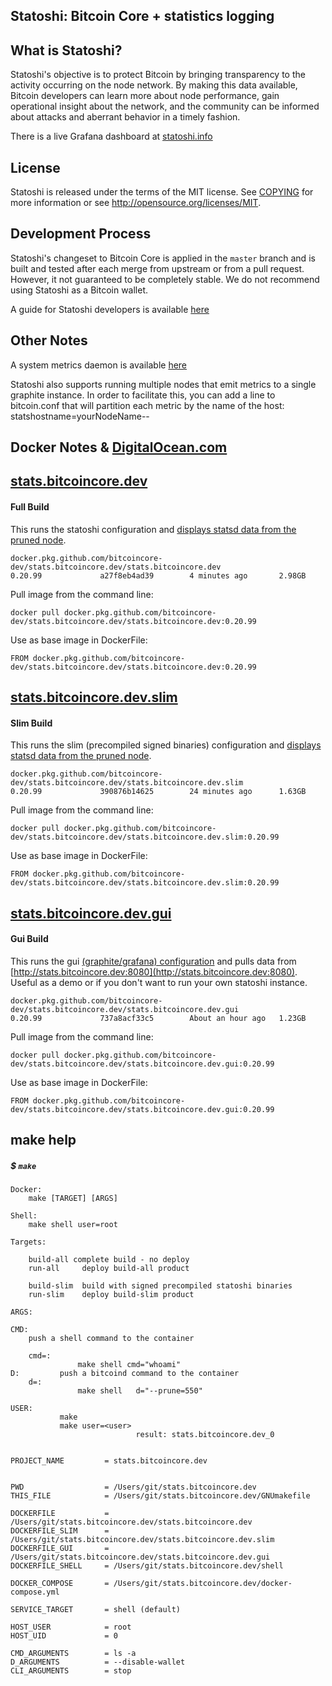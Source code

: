 ## Statoshi: Bitcoin Core + statistics logging

## What is Statoshi?

Statoshi's objective is to protect Bitcoin by bringing transparency to the activity 
occurring on the node network. By making this data available, Bitcoin developers can 
learn more about node performance, gain operational insight about the network, and 
the community can be informed about attacks and aberrant behavior in a timely fashion.

There is a live Grafana dashboard at [statoshi.info](http://statoshi.info)

## License

Statoshi is released under the terms of the MIT license. See [COPYING](COPYING) for more
information or see http://opensource.org/licenses/MIT.

## Development Process

Statoshi's changeset to Bitcoin Core is applied in the `master` branch and is
built and tested after each merge from upstream or from a pull request. However,
it not guaranteed to be completely stable. We do not recommend using Statoshi
as a Bitcoin wallet.

A guide for Statoshi developers is available [here](https://medium.com/@lopp/statoshi-developer-s-guide-241ac9ab9993#.s1rfi3fv6)

## Other Notes

A system metrics daemon is available [here](https://github.com/jlopp/bitcoin-utils/blob/master/systemMetricsDaemon.py)

Statoshi also supports running multiple nodes that emit metrics to a single graphite instance. 
In order to facilitate this, you can add a line to bitcoin.conf that will partition each 
metric by the name of the host: statshostname=yourNodeName--
## Docker Notes & [DigitalOcean.com](https://m.do.co/c/ae5c7d05da91)

## [stats.bitcoincore.dev](https://github.com/bitcoincore-dev/stats.bitcoincore.dev/packages/314536)

#### Full Build

This runs the statoshi configuration and [displays statsd data from the pruned node](http://stats.bitcoincore.dev:3000).

```
docker.pkg.github.com/bitcoincore-dev/stats.bitcoincore.dev/stats.bitcoincore.dev
0.20.99             a27f8eb4ad39        4 minutes ago       2.98GB
```

Pull image from the command line:

	docker pull docker.pkg.github.com/bitcoincore-dev/stats.bitcoincore.dev/stats.bitcoincore.dev:0.20.99

Use as base image in DockerFile:

	FROM docker.pkg.github.com/bitcoincore-dev/stats.bitcoincore.dev/stats.bitcoincore.dev:0.20.99


## [stats.bitcoincore.dev.slim](https://github.com/bitcoincore-dev/stats.bitcoincore.dev/packages/315130)

#### Slim Build

This runs the slim (precompiled signed binaries) configuration and [displays statsd data from the pruned node](http://stats.bitcoincore.dev:3000).

```
docker.pkg.github.com/bitcoincore-dev/stats.bitcoincore.dev/stats.bitcoincore.dev.slim
0.20.99             390876b14625        24 minutes ago      1.63GB
```
Pull image from the command line:

	docker pull docker.pkg.github.com/bitcoincore-dev/stats.bitcoincore.dev/stats.bitcoincore.dev.slim:0.20.99

Use as base image in DockerFile:

	FROM docker.pkg.github.com/bitcoincore-dev/stats.bitcoincore.dev/stats.bitcoincore.dev.slim:0.20.99

## [stats.bitcoincore.dev.gui](https://github.com/bitcoincore-dev/stats.bitcoincore.dev/packages/315116)

#### Gui Build

This runs the gui [(graphite/grafana) configuration](http://stats.bitcoincore.dev:3000) and pulls data from
[http://stats.bitcoincore.dev:8080](http://stats.bitcoincore.dev:8080). Useful as a demo or if you don't want to run your own statoshi instance.

```
docker.pkg.github.com/bitcoincore-dev/stats.bitcoincore.dev/stats.bitcoincore.dev.gui
0.20.99             737a8acf33c5        About an hour ago   1.23GB
```

Pull image from the command line:

	docker pull docker.pkg.github.com/bitcoincore-dev/stats.bitcoincore.dev/stats.bitcoincore.dev.gui:0.20.99
	
Use as base image in DockerFile:

	FROM docker.pkg.github.com/bitcoincore-dev/stats.bitcoincore.dev/stats.bitcoincore.dev.gui:0.20.99

## make help


##### $ <code>make</code>

	Docker:
		make [TARGET] [ARGS]

	Shell:
		make shell user=root

	Targets:

		build-all complete build - no deploy
		run-all  	deploy build-all product

		build-slim	build with signed precompiled statoshi binaries
		run-slim	deploy build-slim product

	ARGS:

	CMD:
		push a shell command to the container

		cmd=:	
		     	   make shell cmd="whoami"
	D:         push a bitcoind command to the container
		d=:  	
		     	   make shell   d="--prune=550"

	USER:       
	           make            
	           make user=<user>
	                            result: stats.bitcoincore.dev_0


	PROJECT_NAME         = stats.bitcoincore.dev


	PWD                  = /Users/git/stats.bitcoincore.dev
	THIS_FILE            = /Users/git/stats.bitcoincore.dev/GNUmakefile

	DOCKERFILE           = /Users/git/stats.bitcoincore.dev/stats.bitcoincore.dev
	DOCKERFILE_SLIM      = /Users/git/stats.bitcoincore.dev/stats.bitcoincore.dev.slim
	DOCKERFILE_GUI       = /Users/git/stats.bitcoincore.dev/stats.bitcoincore.dev.gui
	DOCKERFILE_SHELL     = /Users/git/stats.bitcoincore.dev/shell

	DOCKER_COMPOSE       = /Users/git/stats.bitcoincore.dev/docker-compose.yml

	SERVICE_TARGET       = shell (default)

	HOST_USER            = root
	HOST_UID             = 0

	CMD_ARGUMENTS        = ls -a
	D_ARGUMENTS          = --disable-wallet
	CLI_ARGUMENTS        = stop





